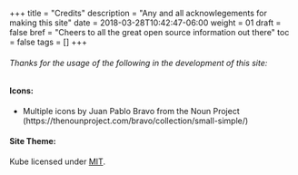 +++
title = "Credits"
description = "Any and all acknowlegements for making this site"
date = 2018-03-28T10:42:47-06:00
weight = 01
draft = false
bref = "Cheers to all the great open source information out there"
toc = false
tags = []
+++

<h6>Thanks for the usage of the following in the development of this site:</h6>
<h4>Icons:</h4>
  <ul>
  <li>Multiple icons by Juan Pablo Bravo from the Noun Project (https://thenounproject.com/bravo/collection/small-simple/) </li>
  </ul>

  <h4>Site Theme:</h4>
  Kube licensed under <a href="https://opensource.org/licenses/MIT">MIT</a>.
